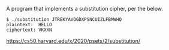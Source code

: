 A program that implements a substitution cipher, per the below.

	$ ./substitution JTREKYAVOGDXPSNCUIZLFBMWHQ
	plaintext:  HELLO
	ciphertext: VKXXN

https://cs50.harvard.edu/x/2020/psets/2/substitution/ 
